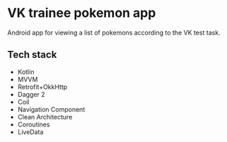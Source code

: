 # VK trainee pokemon app

Android app for viewing a list of pokemons according to the VK test task.

## Tech stack

- Kotlin
- MVVM
- Retrofit+OkkHttp
- Dagger 2
- Coil
- Navigation Component
- Clean Architecture
- Coroutines
- LiveData

